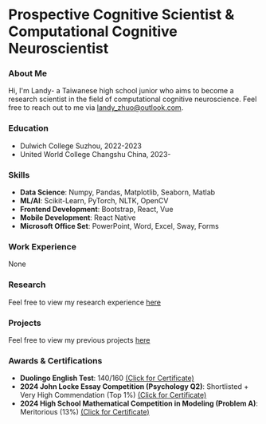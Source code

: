# Prospective Cognitive Scientist & Computational Cognitive Neuroscientist

### About Me
Hi, I'm Landy- a Taiwanese high school junior who aims to become a research scientist in the field of computational cognitive neuroscience. Feel free to reach out to me via <a href="mailto:landy_zhuo@outlook.com">landy_zhuo@outlook.com</a>. 

### Education
- Dulwich College Suzhou, 2022-2023
- United World College Changshu China, 2023-

### Skills
- **Data Science**: Numpy, Pandas, Matplotlib, Seaborn, Matlab
- **ML/AI**: Scikit-Learn, PyTorch, NLTK, OpenCV
- **Frontend Development**: Bootstrap, React, Vue
- **Mobile Development**: React Native
- **Microsoft Office Set**: PowerPoint, Word, Excel, Sway, Forms

### Work Experience
None

### Research
Feel free to view my research experience <a href="https://landy-zhuo.eu.org/Research.html">here</a>

### Projects
Feel free to view my previous projects <a href="https://landy-zhuo.eu.org/Projects.html">here</a>

### Awards & Certifications
- **Duolingo English Test**: 140/160 <a href="assets/certs/Duolingo English Test.pdf">(Click for Certificate)</a>
- **2024 John Locke Essay Competition (Psychology Q2)**: Shortlisted + Very High Commendation (Top 1%) <a href="assets/certs/very_high_commendation.pdf">(Click for Certificate)</a>
- **2024 High School Mathematical Competition in Modeling (Problem A)**: Meritorious (13%) <a href="assets/certs/very_high_commendation.pdf">(Click for Certificate)</a>
